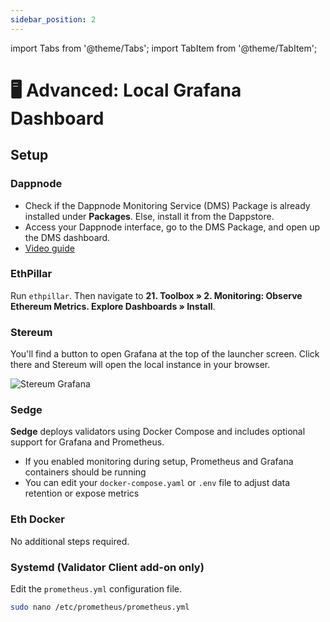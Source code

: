 ```yaml
---
sidebar_position: 2
---
```


import Tabs from '@theme/Tabs';
import TabItem from '@theme/TabItem';

# 🖥️ Advanced: Local Grafana Dashboard

## Setup

### Dappnode

* Check if the Dappnode Monitoring Service (DMS) Package is already installed under **Packages**. Else, install it from the Dappstore.  
* Access your Dappnode interface, go to the DMS Package, and open up the DMS dashboard.  
* [Video guide](https://www.youtube.com/watch?v=uhEiLQ4sRHo&ab_channel=SamuelChong)

### EthPillar

Run `ethpillar`. Then navigate to **21. Toolbox » 2. Monitoring: Observe Ethereum Metrics. Explore Dashboards » Install**.

### Stereum

You'll find a button to open Grafana at the top of the launcher screen. Click there and Stereum will open the local instance in your browser.

![Stereum Grafana](/img/csm-guide/advanced-1.png)

### Sedge

**Sedge** deploys validators using Docker Compose and includes optional support for Grafana and Prometheus.

* If you enabled monitoring during setup, Prometheus and Grafana containers should be running  
* You can edit your `docker-compose.yaml` or `.env` file to adjust data retention or expose metrics

### Eth Docker

No additional steps required.

### Systemd (Validator Client add-on only)

Edit the `prometheus.yml` configuration file.

```bash
sudo nano /etc/prometheus/prometheus.yml